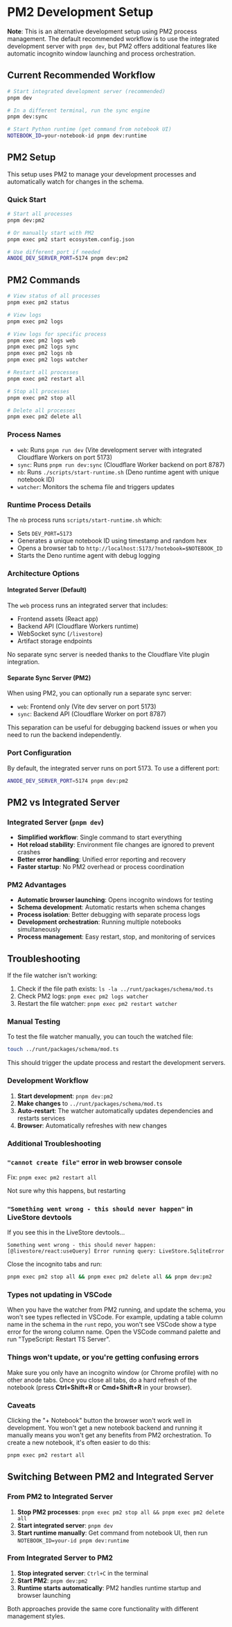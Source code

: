 # PM2 Development Setup

**Note**: This is an alternative development setup using PM2 process management. The default recommended workflow is to use the integrated development server with `pnpm dev`, but PM2 offers additional features like automatic incognito window launching and process orchestration.

## Current Recommended Workflow

```bash
# Start integrated development server (recommended)
pnpm dev

# In a different terminal, run the sync engine
pnpm dev:sync

# Start Python runtime (get command from notebook UI)
NOTEBOOK_ID=your-notebook-id pnpm dev:runtime
```

## PM2 Setup

This setup uses PM2 to manage your development processes and automatically watch for changes in the schema.

### Quick Start

```bash
# Start all processes
pnpm dev:pm2

# Or manually start with PM2
pnpm exec pm2 start ecosystem.config.json

# Use different port if needed
ANODE_DEV_SERVER_PORT=5174 pnpm dev:pm2
```

## PM2 Commands

```bash
# View status of all processes
pnpm exec pm2 status

# View logs
pnpm exec pm2 logs

# View logs for specific process
pnpm exec pm2 logs web
pnpm exec pm2 logs sync
pnpm exec pm2 logs nb
pnpm exec pm2 logs watcher

# Restart all processes
pnpm exec pm2 restart all

# Stop all processes
pnpm exec pm2 stop all

# Delete all processes
pnpm exec pm2 delete all
```

### Process Names

- `web`: Runs `pnpm run dev` (Vite development server with integrated Cloudflare Workers on port 5173)
- `sync`: Runs `pnpm run dev:sync` (Cloudflare Worker backend on port 8787)
- `nb`: Runs `./scripts/start-runtime.sh` (Deno runtime agent with unique notebook ID)
- `watcher`: Monitors the schema file and triggers updates

### Runtime Process Details

The `nb` process runs `scripts/start-runtime.sh` which:

- Sets `DEV_PORT=5173`
- Generates a unique notebook ID using timestamp and random hex
- Opens a browser tab to `http://localhost:5173/?notebook=$NOTEBOOK_ID`
- Starts the Deno runtime agent with debug logging

### Architecture Options

#### Integrated Server (Default)

The `web` process runs an integrated server that includes:

- Frontend assets (React app)
- Backend API (Cloudflare Workers runtime)
- WebSocket sync (`/livestore`)
- Artifact storage endpoints

No separate sync server is needed thanks to the Cloudflare Vite plugin integration.

#### Separate Sync Server (PM2)

When using PM2, you can optionally run a separate sync server:

- `web`: Frontend only (Vite dev server on port 5173)
- `sync`: Backend API (Cloudflare Worker on port 8787)

This separation can be useful for debugging backend issues or when you need to run the backend independently.

### Port Configuration

By default, the integrated server runs on port 5173. To use a different port:

```bash
ANODE_DEV_SERVER_PORT=5174 pnpm dev:pm2
```

## PM2 vs Integrated Server

### Integrated Server (`pnpm dev`)

- **Simplified workflow**: Single command to start everything
- **Hot reload stability**: Environment file changes are ignored to prevent crashes
- **Better error handling**: Unified error reporting and recovery
- **Faster startup**: No PM2 overhead or process coordination

### PM2 Advantages

- **Automatic browser launching**: Opens incognito windows for testing
- **Schema development**: Automatic restarts when schema changes
- **Process isolation**: Better debugging with separate process logs
- **Development orchestration**: Running multiple notebooks simultaneously
- **Process management**: Easy restart, stop, and monitoring of services

## Troubleshooting

If the file watcher isn't working:

1. Check if the file path exists: `ls -la ../runt/packages/schema/mod.ts`
2. Check PM2 logs: `pnpm exec pm2 logs watcher`
3. Restart the file watcher: `pnpm exec pm2 restart watcher`

### Manual Testing

To test the file watcher manually, you can touch the watched file:

```bash
touch ../runt/packages/schema/mod.ts
```

This should trigger the update process and restart the development servers.

### Development Workflow

1. **Start development**: `pnpm dev:pm2`
2. **Make changes** to `../runt/packages/schema/mod.ts`
3. **Auto-restart**: The watcher automatically updates dependencies and restarts services
4. **Browser**: Automatically refreshes with new changes

### Additional Troubleshooting

### `"cannot create file"` error in web browser console

Fix: `pnpm exec pm2 restart all`

Not sure why this happens, but restarting

### `"Something went wrong - this should never happen"` in LiveStore devtools

If you see this in the LiveStore devtools...

```
Something went wrong - this should never happen:
[@livestore/react:useQuery] Error running query: LiveStore.SqliteError
```

Close the incognito tabs and run:

```bash
pnpm exec pm2 stop all && pnpm exec pm2 delete all && pnpm dev:pm2
```

### Types not updating in VSCode

When you have the watcher from PM2 running, and update the schema, you won't see types reflected in VSCode. For example, updating a table column name in the schema in the `runt` repo, you won't see VSCode show a type error for the wrong column name. Open the VSCode command palette and run "TypeScript: Restart TS Server".

### Things won't update, or you're getting confusing errors

Make sure you only have an incognito window (or Chrome profile) with no other anode tabs. Once you close all tabs, do a hard refresh of the notebook (press **Ctrl+Shift+R** or **Cmd+Shift+R** in your browser).

### Caveats

Clicking the "+ Notebook" button the browser won't work well in development. You won't get a new notebook backend and running it manually means you won't get any benefits from PM2 orchestration. To create a new notebook, it's often easier to do this:

```bash
pnpm exec pm2 restart all
```

## Switching Between PM2 and Integrated Server

### From PM2 to Integrated Server

1. **Stop PM2 processes**: `pnpm exec pm2 stop all && pnpm exec pm2 delete all`
2. **Start integrated server**: `pnpm dev`
3. **Start runtime manually**: Get command from notebook UI, then run `NOTEBOOK_ID=your-id pnpm dev:runtime`

### From Integrated Server to PM2

1. **Stop integrated server**: `Ctrl+C` in the terminal
2. **Start PM2**: `pnpm dev:pm2`
3. **Runtime starts automatically**: PM2 handles runtime startup and browser launching

Both approaches provide the same core functionality with different management styles.
